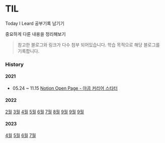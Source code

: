 # TIL
Today I Leard 공부기록 남기기

중요하게 다룬 내용을 정리해보기

> 참고한 블로그와 링크가 다수 첨부 되어있습니다.
> 학습 목적으로 해당 블로그를 기록합니다.

### History
#### 2021
*  05.24 ~ 11.15
   [Notion Open Page - 야곰 커리어 스타터](https://keeplo.notion.site/b83e4f0e03144994ab5b659000bc6f88)  
#### 2022
[2월](https://github.com/keeplo/TIL/tree/main/2022/2022.02)  [3월](https://github.com/keeplo/TIL/tree/main/2022/2022.03)  [4월](https://github.com/keeplo/TIL/tree/main/2022/2022.04)  [5월](https://github.com/keeplo/TIL/tree/main/2022/2022.05)  [6월](https://github.com/keeplo/TIL/tree/main/2022/2022.06)  [7월](https://github.com/keeplo/TIL/tree/main/2022/2022.07)  [8월](https://github.com/keeplo/TIL/tree/main/2022/2022.08) [9월](https://github.com/keeplo/TIL/tree/main/2022/2022.09) [9월](https://github.com/keeplo/TIL/tree/main/2022/2022.10) [9월](https://github.com/keeplo/TIL/tree/main/2022/2022.11)
#### 2023
[4월](https://github.com/keeplo/TIL/tree/main/2023/2023.04) [5월](https://github.com/keeplo/TIL/tree/main/2023/2023.05) [6월](https://github.com/keeplo/TIL/tree/main/2023/2023.06) [7월](https://github.com/keeplo/TIL/tree/main/2023/2023.07)
